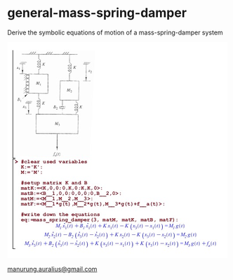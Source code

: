 # general-mass-spring-damper
Derive the symbolic equations of motion of a mass-spring-damper system

![alt text](https://github.com/auralius/general-mass-spring-damper/blob/main/sshot.jpeg)


manurung.auralius@gmail.com
